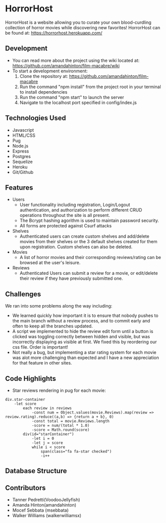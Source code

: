 # HorrorHost

HorrorHost is a website allowing you to curate your own blood-curdling collection of horror movies while discovering new favorites! HorrorHost can be found at: https://horrorhost.herokuapp.com/

## Development
* You can read more about the project using the wiki located at: https://github.com/amandahinton/film-macabre/wiki
* To start a development environment:
    1. Clone the repository at: https://github.com/amandahinton/film-macabre
    2. Run the command "npm install" from the project root in your terminal to install dependencies
    3. Run the command "npm start" to launch the server
    4. Navigate to the localhost port specified in config/index.js

## Technologies Used
* Javascript
* HTML/CSS
* Pug
* Node.js
* Express
* Postgres
* Sequelize
* Heroku
* Git/Github

##  Features
* Users
    * User functionality including registration, Login/Logout authentication, and authorization to perform different CRUD operations throughout the site is all present.
    * The Bcrypt hashing agorithm is used to maintain password security.
    * All forms are protected against Csurf attacks 
* Shelves
    * Authenticated users can create custom shelves and add/delete movies from their shelves or the 3 default shelves created for them upon registration. Custom shelves can also be deleted.
* Movies
    * A list of horror movies and their corresponding reviews/rating can be browsed at the user's leisure.
* Reviews
    * Authenticated Users can submit a review for a movie, or edit/delete their review if they have previously submitted one.
## Challenges
We ran into some problems along the way including: 
* We learned quickly how important it is to ensure that nobody pushes to the main branch without a review process, and to commit early and often to keep all the branches updated.
* A script we implemented to hide the review edit form until a button is clicked was toggling correctly between hidden and visible, but was incorrectly displaying as visible at first. We fixed this by reordering our css file. Order is important!
* Not really a bug, but implementing a star rating system for each movie was alot more challenging than expected and I have a new appreciation for that feature in other sites.
## Code Highlights
* Star reviews rendering in pug for each movie:
```
div.star-container
    -let score
        each review in reviews
            -const num = Object.values(movie.Reviews).map(review => review.rating).reduce((a,b) => {return a + b}, 0)
            -const total = movie.Reviews.length
            -score = num/(total * 1.0)
            -score = Math.round(score)
        div(id="starContainer")
            -let i = 0
            -let j = score
            while i < score
                span(class="fa fa-star checked")
                -i++
```
## Database Structure

## Contributors
* Tanner Pedretti(VoodooJellyfish)
* Amanda Hinton(amandahinton)
* Mocef Sebbata (msebbata)
* Walker Williams (walkerwilliamsx)







